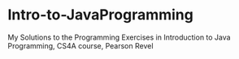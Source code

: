 # Intro-to-JavaProgramming
My Solutions to the Programming Exercises in Introduction to Java Programming, CS4A course, Pearson Revel
